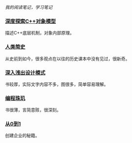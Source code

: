 *我的阅读笔记，学习笔记*  


### [深度探索C++对象模型](https://github.com/itisyang/programming-book-notes/blob/master/深度探索C++对象模型.md)  
描述C++底层机制，对象内部原理。

### [人类简史](https://github.com/itisyang/programming-book-notes/blob/master/人类简史.md)  
从史前到如今，很多观点在以往的历史课本中没有见过，很新奇。

### [深入浅出设计模式](https://github.com/itisyang/programming-book-notes/blob/master/深入浅出设计模式.md)  
书较厚，实际文字内容不多，图很多，简单容易理解。

### [编程珠玑](https://github.com/itisyang/programming-book-notes/blob/master/编程珠玑.md)  
书很薄，言简意赅，很深刻。

### [从0到1](https://github.com/itisyang/programming-book-notes/blob/master/从0到1.md)  
创建企业的秘籍。